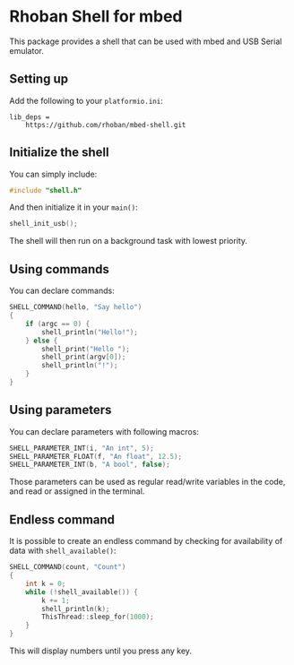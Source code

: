 # Rhoban Shell for mbed

This package provides a shell that can be used with mbed and USB Serial emulator.

## Setting up

Add the following to your `platformio.ini`:

```
lib_deps =
    https://github.com/rhoban/mbed-shell.git
```

## Initialize the shell

You can simply include:

```c
#include "shell.h"
```

And then initialize it in your `main()`:

```c
shell_init_usb();
```

The shell will then run on a background task with lowest priority.

## Using commands

You can declare commands:

```c
SHELL_COMMAND(hello, "Say hello")
{
    if (argc == 0) {
        shell_println("Hello!");
    } else {
        shell_print("Hello ");
        shell_print(argv[0]);
        shell_println("!");
    }
}
```

## Using parameters

You can declare parameters with following macros:

```c
SHELL_PARAMETER_INT(i, "An int", 5);
SHELL_PARAMETER_FLOAT(f, "An float", 12.5);
SHELL_PARAMETER_INT(b, "A bool", false);
```

Those parameters can be used as regular read/write variables in the code, and read or assigned in the terminal.

## Endless command

It is possible to create an endless command by checking for availability of data with `shell_available()`:

```c
SHELL_COMMAND(count, "Count")
{
    int k = 0;
    while (!shell_available()) {
        k += 1;
        shell_println(k);
        ThisThread::sleep_for(1000);
    }
}
```

This will display numbers until you press any key.